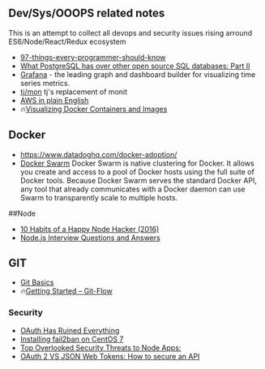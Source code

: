 ## Dev/Sys/OOOPS related notes
This is an attempt to collect all devops and security issues rising arround ES6/Node/React/Redux ecosystem
* [97-things-every-programmer-should-know](https://github.com/xmalinov/97-things-every-programmer-should-know/blob/master/en/SUMMARY.md)
* [What PostgreSQL has over other open source SQL databases: Part II](https://www.compose.io/articles/what-postgresql-has-over-other-open-source-sql-databases-part-ii/)
* [Grafana](http://grafana.org/) - the leading graph and dashboard builder for visualizing time series metrics. 
* [tj/mon](https://github.com/tj/mon) tj's replacement of monit
* [AWS in plain English](https://www.expeditedssl.com/aws-in-plain-english)
* :fire:[Visualizing Docker Containers and Images](http://merrigrove.blogspot.ru/2015/10/visualizing-docker-containers-and-images.html)

## Docker
* https://www.datadoghq.com/docker-adoption/
* [Docker Swarm](https://docs.docker.com/swarm/) Docker Swarm is native clustering for Docker. It allows you create and access to a pool of Docker hosts using the full suite of Docker tools. Because Docker Swarm serves the standard Docker API, any tool that already communicates with a Docker daemon can use Swarm to transparently scale to multiple hosts. 

##Node
* [10 Habits of a Happy Node Hacker (2016)](http://blog.heroku.com/archives/2015/11/10/node-habits-2016#6-be-environmentally-aware)
* [Node.js Interview Questions and Answers](https://blog.risingstack.com/node-js-interview-questions/)

## GIT
* [Git Basics](http://git-scm.com/book/en/v2/Git-Basics-Recording-Changes-to-the-Repository)
* :fire:[Getting Started – Git-Flow](http://yakiloo.com/getting-started-git-flow/)

### Security
* [OAuth Has Ruined Everything](http://developer.telerik.com/featured/oauth-has-ruined-everything/)
* [Installing fail2ban on CentOS 7](http://unix.stackexchange.com/questions/171567/installing-fail2ban-on-centos-7) 
* [Top Overlooked Security Threats to Node Apps: ](https://speakerdeck.com/player/c5d895008c77013162b85e7a2e8ee0d7?#)
* [OAuth 2 VS JSON Web Tokens: How to secure an API](http://kidtronnix.com/2015/03/05/Oauth-2-VS-Json-Web-Tokens/)